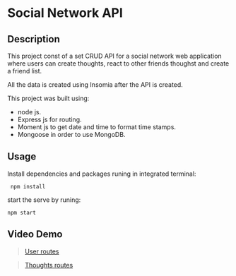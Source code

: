 # Social Network API 

## Description 

This project const of a set CRUD API for a social network web application where users can create thoughts, react to other friends thoughst and create a friend list.

All the data is created using Insomia after the API is created. 

This project was built using:
- node js.
- Express js for routing.
- Moment js to get date and time to format time stamps. 
- Mongoose in order to use MongoDB. 

## Usage

Install dependencies and packages runing in integrated terminal:
```
 npm install
 ```
start the serve by runing:
```
npm start
```

## Video Demo
>[User routes](https://watch.screencastify.com/v/8688NJCEe1A8Htn701SH/)

>[Thoughts routes](https://watch.screencastify.com/v/4g47kgd6eDDSYZa2MMgB)
